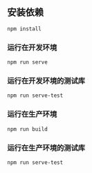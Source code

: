 ## 安装依赖
```
npm install
```

### 运行在开发环境
```
npm run serve
```

### 运行在开发环境的测试库
```
npm run serve-test
```

### 运行在生产环境
```
npm run build
```

### 运行在生产环境的测试库
```
npm run serve-test
```
